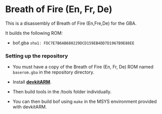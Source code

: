 # Breath of Fire (En, Fr, De)

This is a disassembly of Breath of Fire (En,Fre,De) for the GBA.

It builds the following ROM:
* bof.gba `sha1: FDC7E7B6AB680229DCD159EB4DD7D1967B9E88EE`

### Setting up the repository

* You must have a copy of the Breath of Fire (En, Fr, De) ROM named `baserom.gba` in the repository directory.

* Install [**devkitARM**](http://devkitpro.org/wiki/Getting_Started/devkitARM).

* Then build tools in the /tools folder individually.

* You can then build bof using `make` in the MSYS environment provided with devkitARM.
